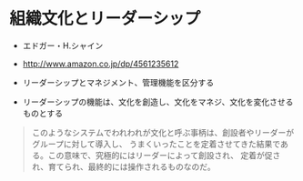 # 組織文化とリーダーシップ

 * エドガー・H.シャイン
 * http://www.amazon.co.jp/dp/4561235612

 * リーダーシップとマネジメント、管理機能を区分する
 * リーダーシップの機能は、文化を創造し、文化をマネジ、文化を変化させるものとする

> このようなシステムでわれわれが文化と呼ぶ事柄は、創設者やリーダーがグループに対して導入し、
> うまくいったことを定着させてきた結果である。この意味で、究極的にはリーダーによって創設され、
> 定着が促され、育てられ、最終的には操作されるものなのだ。
